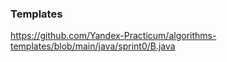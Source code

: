 ### Templates

https://github.com/Yandex-Practicum/algorithms-templates/blob/main/java/sprint0/B.java
